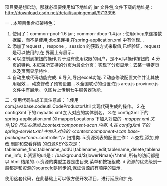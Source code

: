 项目要是想启动，那就必须要使用如下地址的 jar 文件包,文件下载的地址是 :
http://download.csdn.net/detail/supingemail/9713396

一 . 本项目集合框架特色：

1. 使用了：common-pool-1.6.jar ; common-dbcp-1.4.jar ; 使用dbcp来连接数据库，而不是使用jdbc来连接,在spring-application.xml 中有体现...
2. 添加了request ，respone ，session 的获取方式来取值,已经验证，request是可以使用的,在 界面上有展示..
3. 可以控制到按钮的操作,对于没有使用权限的用户，是不可以操作按钮的.
4.分页的特色. 本框架所支持的分页为最全分页：实现了分页显示；去某一特定页以及页面显示特性.
5. 自动生成代码功能完成.
6.导入,导出excel功能.
7.动态修改配置文件并让其使用起效.... 动态修改了预警设置...
8.全国联动的设置:在js area.js province.js 文件中有展示。
9.图片上传到七牛服务器功能.

二 . 使用代码生成工具注意点：
1.使用 com.javabase.codeutil.CodeProductorUtil 实现代码生成的操作。
2.在 configXml 下的 mybatis.xml 加入对应的实体别名。
3.在 configXml 下的 spring-application.xml 的 mapperLocations 下加入对应的 *-mapper.xml 文件,120 行左右添加上context:component-scan 内容.
4.在 configXml 下的 spring-servlet.xml 中加入对应的 <context:component-scan base-package="com.*.controller"/> 扫描类.
5.资源列表的配置工作：
a.查找,添加,修改,删除和查看详情 的资源KEY依次是：tablename_find,tablename_addUI,tablename_edit,tablename_delete,tablename_info;
b.资源的url是：/background/${lowerNmae}/*.html ,所有的访问都是以 html 结尾的.
c.资源的类型主要是由目录,菜单和按钮组成.
d.资源的优先级别一般都是和资源的sourceId是同步的,保证资源的有顺序的显示.

使用这套代码，在此基础上可以很方便开发项目，进行延展和扩充.
